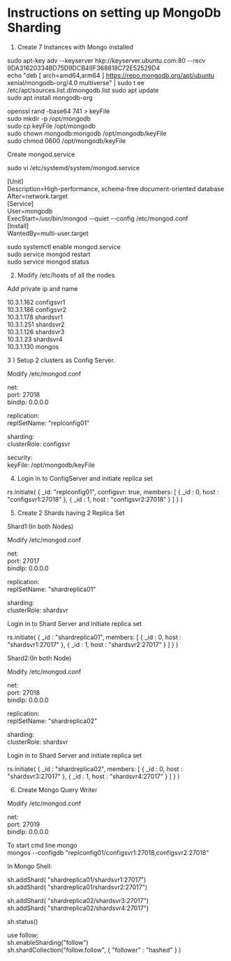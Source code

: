 # Instructions on setting up MongoDb Sharding


1) Create 7 Instances with Mongo installed


sudo apt-key adv --keyserver hkp://keyserver.ubuntu.com:80 --recv 9DA31620334BD75D9DCB49F368818C72E52529D4 <br />
echo "deb [ arch=amd64,arm64 ] https://repo.mongodb.org/apt/ubuntu xenial/mongodb-org/4.0 multiverse" | sudo t
ee /etc/apt/sources.list.d/mongodb.list
sudo apt update <br />
sudo apt install mongodb-org <br />

openssl rand -base64 741 > keyFile <br />
sudo mkdir -p /opt/mongodb <br />
sudo cp keyFile /opt/mongodb <br />
sudo chown mongodb:mongodb /opt/mongodb/keyFile <br />
sudo chmod 0600 /opt/mongodb/keyFile <br />

Create mongod.service

sudo vi /etc/systemd/system/mongod.service

[Unit] <br />
	Description=High-performance, schema-free document-oriented database <br />
	After=network.target <br />
[Service] <br />
	User=mongodb <br />
	ExecStart=/usr/bin/mongod --quiet --config /etc/mongod.conf <br />
[Install] <br />
	WantedBy=multi-user.target <br />


sudo systemctl enable mongod.service <br />
sudo service mongod restart <br />
sudo service mongod status <br />


2)  Modify /etc/hosts of all the nodes

Add private ip and name

10.3.1.162 configsvr1 <br />
10.3.1.186 configsvr2 <br />
10.3.1.178 shardsvr1 <br />
10.3.1.251 shardsvr2 <br />
10.3.1.126 shardsvr3 <br />
10.3.1.23 shardsvr4 <br />
10.3.1.130 mongos <br />


3 ) Setup 2 clusters as Config Server.

Modify /etc/mongod.conf

net: <br />
  port: 27018 <br />
  bindIp: 0.0.0.0 <br />

replication: <br />
   replSetName: "replconfig01" <br />

sharding: <br />
   clusterRole: configsvr <br />

security: <br />
   keyFile: /opt/mongodb/keyFile <br />


4) Login in to ConfigServer and initiate replica set
 
 rs.initiate(
  {
    _id: "replconfig01",
    configsvr: true,
    members: [
      { _id : 0, host : "configsvr1:27018" },
      { _id : 1, host : "configsvr2:27018" }
    ]
  }
)  


5) Create 2 Shards having  2 Replica Set


Shard1:(In both Nodes)

Modify  /etc/mongod.conf

net: <br />
  port: 27017 <br />
  bindIp: 0.0.0.0 <br />

replication: <br />
   replSetName: "shardreplica01" <br />

sharding: <br />
   clusterRole: shardsvr <br />


 Login in to Shard Server and initiate replica set
 
 rs.initiate(
   {
     _id : "shardreplica01",
     members: [
       { _id : 0, host : "shardsvr1:27017" },
       { _id : 1, host : "shardsvr2:27017" }
     ]
   }
 )



Shard2:(In both Node)



Modify  /etc/mongod.conf


net: <br />
  port: 27018 <br />
  bindIp: 0.0.0.0 <br />

replication: <br />
   replSetName: "shardreplica02" <br />

sharding: <br />
   clusterRole: shardsvr <br />

Login in to Shard Server and initiate replica set
 
 rs.initiate(
   {
     _id : "shardreplica02",
     members: [
       { _id : 0, host : "shardsvr3:27017" },
       { _id : 1, host : "shardsvr4:27017" }
     ]
   }
 )


6) Create Mongo Query Writer


Modify  /etc/mongod.conf


net: <br />
  port: 27019 <br />
  bindIp: 0.0.0.0 <br />

 To start cmd line mongo<br />
 mongos --configdb "replconfig01/configsvr1:27018,configsvr2:27018"


In Mongo Shell:

 sh.addShard( "shardreplica01/shardsvr1:27017") <br />
 sh.addShard( "shardreplica01/shardsvr2:27017") <br />


 sh.addShard( "shardreplica02/shardsvr3:27017") <br />
 sh.addShard( "shardreplica02/shardsvr4:27017") <br />

 sh.status() <br />

 use follow; <br />
 sh.enableSharding("follow") <br />
 sh.shardCollection("follow.follow", { "follower" : "hashed" } ) <br />





